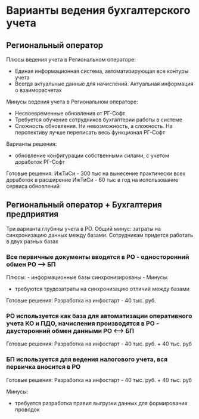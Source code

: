 
# Варианты ведения бухгалтерского учета

## Региональный оператор

Плюсы ведения учета в Региональном операторе:
- Единая информационная система, автоматизирующая все контуры учета
- Всегда актуальные данные для начислений. Актуальная информация о взаиморасчетах

Минусы ведения учета в Региональном операторе:
- Несвоевременные обновления от РГ-Софт
- Требуется обучение сотрудников бухгалтерии работы в системе
- Сложность обновления. Ни невозможность, а сложность. На перспективу лучше переписать весь функционал РГ-Софт 

Варианты решения:
- обновление конфигурации собственными силами, с учетом доработок РГ-Софт

Готовые решения:
    ИжТиСи - 300 тыс на вынесение практически всех доработок в расширение
    ИжТиСи - 60 тыс в год на использование сервиса обновлений

## Региональный оператор + Бухгалтерия предприятия

Три варианта глубины учета в РО. Общий минус: затраты на синхронизацию данных между базами. Сотрудникам придется работать в двух разных базах

### Все первичные документы вводятся в РО - односторонний обмен РО --> БП
  Плюсы:
    - информационные базы синхронизированы 
    - 
  Минусы:
  - требуются трудозатраты на синхронизацию отличий между базами


Готовые решения:
    Разработка на инфостарт - 40 тыс. руб.

### РО используется как база для автоматизации оперативного учета КО и ПДО, начисления производятся в РО - двусторонний обмен данными РО <--> БП

Готовые решения:
    Разработка на инфостарт - 40 тыс. руб. + 40 тыс. руб

### БП используется для ведения налогового учета, вся первичка вносится в РО

Готовые решения:
    Разработка на инфостарт - 40 тыс. руб. + 40 тыс. руб


Минусы:
- требуется разработка правил выгрузки данных для формирования проводок